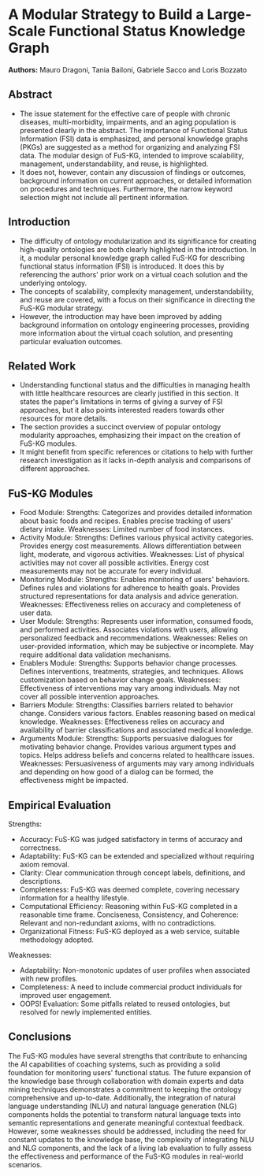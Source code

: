 # A Modular Strategy to Build a Large-Scale Functional Status Knowledge Graph

**Authors:** Mauro Dragoni, Tania Bailoni, Gabriele Sacco and Loris Bozzato

## Abstract
* The issue statement for the effective care of people with chronic diseases, multi-morbidity, impairments, and an aging population is presented clearly in the abstract. The importance of Functional Status Information (FSI) data is emphasized, and personal knowledge graphs (PKGs) are suggested as a method for organizing and analyzing FSI data. The modular design of FuS-KG, intended to improve scalability, management, understandability, and reuse, is highlighted.
* It does not, however, contain any discussion of findings or outcomes, background information on current approaches, or detailed information on procedures and techniques. Furthermore, the narrow keyword selection might not include all pertinent information.

## Introduction 
* The difficulty of ontology modularization and its significance for creating high-quality ontologies are both clearly highlighted in the introduction. In it, a modular personal knowledge graph called FuS-KG for describing functional status information (FSI) is introduced. It does this by referencing the authors' prior work on a virtual coach solution and the underlying ontology. 
* The concepts of scalability, complexity management, understandability, and reuse are covered, with a focus on their significance in directing the FuS-KG modular strategy. 
* However, the introduction may have been improved by adding background information on ontology engineering processes, providing more information about the virtual coach solution, and presenting particular evaluation outcomes.

## Related Work
* Understanding functional status and the difficulties in managing health with little healthcare resources are clearly justified in this section. It states the paper's limitations in terms of giving a survey of FSI approaches, but it also points interested readers towards other resources for more details.
* The section provides a succinct overview of popular ontology modularity approaches, emphasizing their impact on the creation of FuS-KG modules. 
* It might benefit from specific references or citations to help with further research investigation as it lacks in-depth analysis and comparisons of different approaches.

## FuS-KG Modules
* Food Module:
Strengths: Categorizes and provides detailed information about basic foods and recipes. Enables precise tracking of users' dietary intake.
Weaknesses: Limited number of food instances. 
* Activity Module:
Strengths: Defines various physical activity categories. Provides energy cost measurements. Allows differentiation between light, moderate, and vigorous activities.
Weaknesses: List of physical activities may not cover all possible activities. Energy cost measurements may not be accurate for every individual.
* Monitoring Module:
Strengths: Enables monitoring of users' behaviors. Defines rules and violations for adherence to health goals. Provides structured representations for data analysis and advice generation.
Weaknesses: Effectiveness relies on accuracy and completeness of user data. 
* User Module:
Strengths: Represents user information, consumed foods, and performed activities. Associates violations with users, allowing personalized feedback and recommendations.
Weaknesses: Relies on user-provided information, which may be subjective or incomplete. May require additional data validation mechanisms.
* Enablers Module:
Strengths: Supports behavior change processes. Defines interventions, treatments, strategies, and techniques. Allows customization based on behavior change goals.
Weaknesses: Effectiveness of interventions may vary among individuals. May not cover all possible intervention approaches.
* Barriers Module:
Strengths: Classifies barriers related to behavior change. Considers various factors. Enables reasoning based on medical knowledge.
Weaknesses: Effectiveness relies on accuracy and availability of barrier classifications and associated medical knowledge.
* Arguments Module:
Strengths: Supports persuasive dialogues for motivating behavior change. Provides various argument types and topics. Helps address beliefs and concerns related to healthcare issues.
Weaknesses: Persuasiveness of arguments may vary among individuals and depending on how good of a dialog can be formed, the effectiveness might be impacted.

## Empirical Evaluation
Strengths:

* Accuracy: FuS-KG was judged satisfactory in terms of accuracy and correctness.
* Adaptability: FuS-KG can be extended and specialized without requiring axiom removal.
* Clarity: Clear communication through concept labels, definitions, and descriptions.
* Completeness: FuS-KG was deemed complete, covering necessary information for a healthy lifestyle.
* Computational Efficiency: Reasoning within FuS-KG completed in a reasonable time frame.
Conciseness, Consistency, and Coherence: Relevant and non-redundant axioms, with no contradictions.
* Organizational Fitness: FuS-KG deployed as a web service, suitable methodology adopted.

Weaknesses:
* Adaptability: Non-monotonic updates of user profiles when associated with new profiles.
* Completeness: A need to include commercial product individuals for improved user engagement.
* OOPS! Evaluation: Some pitfalls related to reused ontologies, but resolved for newly implemented entities.


## Conclusions
The FuS-KG modules have several strengths that contribute to enhancing the AI capabilities of coaching systems, such as providing a solid foundation for monitoring users' functional status. The future expansion of the knowledge base through collaboration with domain experts and data mining techniques demonstrates a commitment to keeping the ontology comprehensive and up-to-date. Additionally, the integration of natural language understanding (NLU) and natural language generation (NLG) components holds the potential to transform natural language texts into semantic representations and generate meaningful contextual feedback. However, some weaknesses should be addressed, including the need for constant updates to the knowledge base, the complexity of integrating NLU and NLG components, and the lack of a living lab evaluation to fully assess the effectiveness and performance of the FuS-KG modules in real-world scenarios.




